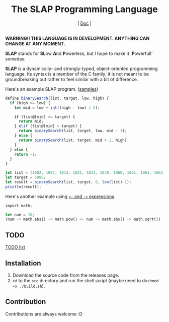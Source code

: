 <div align="center">
    <h1>The SLAP Programming Language</h1>
    |
    <a href="https://github.com/bichanna/slap/blob/master/docs/index.md#syntax">Doc</a>
    |
</div><br>

**WARNING!! THIS LANGUAGE IS IN DEVELOPMENT. ANYTHING CAN CHANGE AT ANY MOMENT.**

**SLAP** stands for **SL**ow **A**nd **P**owerless, but I hope to make it '**P**owerfull' someday.

**SLAP** is a dynamically- and strongly-typed, object-oriented programming language. Its syntax is a member of the C family; it is not meant to be groundbreaking but rather to feel similar with a bit of difference.

Here's an example SLAP program. ([samples](https://github.com/bichanna/slap/tree/master/lib))
```js
define binarySearch(list, target, low, high) {
  if (high >= low) {
    let mid = low + int((high - low) / 2);

    if (list@[mid] == target) {
      return mid;
    } elif (list@[mid] > target) {
      return binarySearch(list, target, low, mid - 1);
    } else {
      return binarySearch(list, target, mid + 1, high);
    }
  } else {
    return -1;
  }
}

let list = [1002, 1007, 1012, 1021, 1031, 1038, 1060, 1061, 1063, 1065, 1074, 1080, 1088, 1090, 1104, 1107, 1114, 1131, 1134, 1148, 1155, 1160, 1165, 1178, 1189, 1195, 1195, 1197, 1197, 1225, 1226, 1241, 1244];
let target = 1088;
let result = binarySearch(list, target, 0, len(list)-1);
println(result);
```
Here's another example using [`<-` and `->` expressions](https://github.com/bichanna/slap/blob/master/docs/index.md#--expression).
```rust
import math;

let num = 10;
(num -> math.abs() -> math.pow() <- num -> math.abs() -> math.sqrt()) -> println();
```


## TODO
[TODO list](https://github.com/bichanna/slap/blob/master/TODO.md)

## Installation
1. Download the source code from the releases page.
2. `cd` to the `src` directory and run the shell script (maybe need to do`chmod +x ./build.sh`).

## Contribution
Contributions are always welcome :D
